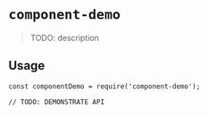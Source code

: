 # `component-demo`

> TODO: description

## Usage

```
const componentDemo = require('component-demo');

// TODO: DEMONSTRATE API
```

